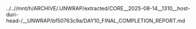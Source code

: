 ../..//mnt/h/ARCHIVE/.UNWRAP/extracted/CORE__2025-08-14__1310__host-duri-head-/__UNWRAP/bf50763c9a/DAY10_FINAL_COMPLETION_REPORT.md